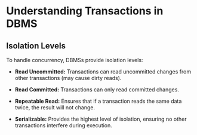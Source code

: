 # Understanding Transactions in DBMS

## Isolation Levels

To handle concurrency, DBMSs provide isolation levels:

- **Read Uncommitted:** Transactions can read uncommitted changes from other transactions (may cause dirty reads).

- **Read Committed:** Transactions can only read committed changes.

- **Repeatable Read:** Ensures that if a transaction reads the same data twice, the result will not change.

- **Serializable:** Provides the highest level of isolation, ensuring no other transactions interfere during execution.